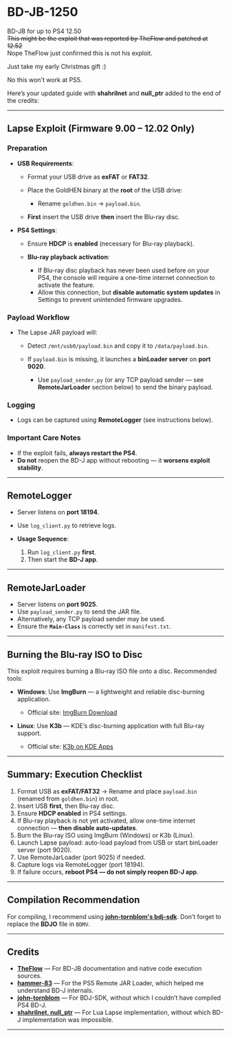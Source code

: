 # BD-JB-1250
BD-JB for up to PS4 12.50  
~~This might be the exploit that was reported by TheFlow and patched at 12.52~~  
Nope TheFlow just confirmed this is not his exploit.  

Just take my early Christmas gift :)  

No this won't work at PS5.  

Here’s your updated guide with **shahrilnet** and **null\_ptr** added to the end of the credits:

---

## Lapse Exploit (Firmware 9.00 – 12.02 Only)

### Preparation

* **USB Requirements**:

  * Format your USB drive as **exFAT** or **FAT32**.
  * Place the GoldHEN binary at the **root** of the USB drive:

    * Rename `goldhen.bin` → `payload.bin`.
  * **First** insert the USB drive **then** insert the Blu-ray disc.
* **PS4 Settings**:

  * Ensure **HDCP** is **enabled** (necessary for Blu-ray playback).
  * **Blu-ray playback activation**:

    * If Blu-ray disc playback has never been used before on your PS4, the console will require a one-time internet connection to activate the feature.
    * Allow this connection, but **disable automatic system updates** in Settings to prevent unintended firmware upgrades.

### Payload Workflow

* The Lapse JAR payload will:

  * Detect `/mnt/usb0/payload.bin` and copy it to `/data/payload.bin`.
  * If `payload.bin` is missing, it launches a **binLoader server** on **port 9020**.

    * Use `payload_sender.py` (or any TCP payload sender — see **RemoteJarLoader** section below) to send the binary payload.

### Logging

* Logs can be captured using **RemoteLogger** (see instructions below).

### Important Care Notes

* If the exploit fails, **always restart the PS4**.
* **Do not** reopen the BD-J app without rebooting — it **worsens exploit stability**.

---

## RemoteLogger

* Server listens on **port 18194**.
* Use `log_client.py` to retrieve logs.
* **Usage Sequence**:

  1. Run `log_client.py` **first**.
  2. Then start the **BD-J app**.

---

## RemoteJarLoader

* Server listens on **port 9025**.
* Use `payload_sender.py` to send the JAR file.
* Alternatively, any TCP payload sender may be used.
* Ensure the **`Main-Class`** is correctly set in `manifest.txt`.

---

## Burning the Blu-ray ISO to Disc

This exploit requires burning a Blu-ray ISO file onto a disc. Recommended tools:

* **Windows**: Use **ImgBurn** — a lightweight and reliable disc-burning application.

  * Official site: [ImgBurn Download](https://www.imgburn.com)

* **Linux**: Use **K3b** — KDE’s disc-burning application with full Blu-ray support.

  * Official site: [K3b on KDE Apps](https://apps.kde.org/k3b/)

---

## Summary: Execution Checklist

1. Format USB as **exFAT/FAT32** → Rename and place `payload.bin` (renamed from `goldhen.bin`) in root.
2. Insert USB **first**, then Blu-ray disc.
3. Ensure **HDCP enabled** in PS4 settings.
4. If Blu-ray playback is not yet activated, allow one-time internet connection — **then disable auto-updates**.
5. Burn the Blu-ray ISO using ImgBurn (Windows) or K3b (Linux).
6. Launch Lapse payload: auto-load payload from USB or start binLoader server (port 9020).
7. Use RemoteJarLoader (port 9025) if needed.
8. Capture logs via RemoteLogger (port 18194).
9. If failure occurs, **reboot PS4 — do not simply reopen BD-J app**.

---

## Compilation Recommendation

For compiling, I recommend using **[john-tornblom's bdj-sdk](https://github.com/john-tornblom/bdj-sdk/)**.
Don’t forget to replace the **BDJO** file in `BDMV`.

---

## Credits

* **[TheFlow](https://github.com/theofficialflow)** — For BD-JB documentation and native code execution sources.
* **[hammer-83](https://github.com/hammer-83)** — For the PS5 Remote JAR Loader, which helped me understand BD-J internals.
* **[john-tornblom](https://github.com/john-tornblom)** — For BDJ-SDK, without which I couldn’t have compiled PS4 BD-J.
* **[shahrilnet, null_ptr](https://github.com/shahrilnet/remote_lua_loader)** — For Lua Lapse implementation, without which BD-J implementation was impossible.

---





